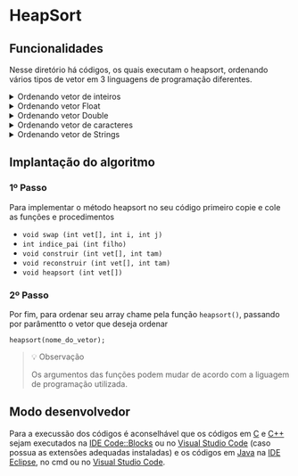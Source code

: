 # HeapSort
<!-- 
## Funcionamento
Para a explicação do funcionamento desse metodo de ordenando, se foi separado um video do youtube

[![Captura de tela 2022-10-24 000519.png](Captura%20de%20tela%202022-10-24%20000519.png)](https://youtu.be/z_MZIyu6UZ4) -->

## Funcionalidades
Nesse diretório há códigos, os quais executam o heapsort, ordenando vários tipos de vetor em 3 linguagens de programação diferentes.

<details>
<summary>Ordenando vetor de inteiros</summary>

### *Ordem crescente*
- [C](./c/heapsortIntCrescente.c)
- [C++](./cpp/heapsortIntCrescente.cpp)
- [Java](./java/heapsortIntCrescente.java)

### *Ordem decrescente*
- C (em breve)
- C++ (em breve)
- Java (em breve)
</details>

<details>
<summary>Ordenando vetor Float</summary>

### *Ordem crescente*
- [C](./c/heapsortFloatCrescente.c)
- [C++](./cpp/heapsortFloatCrescente.cpp)
- Java (em breve)

### *Ordem decrescente*
- C (em breve)
- C++ (em breve)
- Java (em breve)
</details>

<details>
<summary>Ordenando vetor Double</summary>

### *Ordem crescente*
- [C](./c/heapsortDoubleCrescente.c)
- [C++](./cpp/heapsortDoubleCrescente.cpp)
- Java (em breve)

### *Ordem decrescente*
- C (em breve)
- C++ (em breve)
- Java (em breve)
</details>

<details>
<summary>Ordenando vetor de caracteres</summary>

### *Ordem crescente*
- [C](./c/heapsortCharCrescente.c)
- [C++](./cpp/heapsortCharCrescente.cpp)
- Java (em breve)

### *Ordem decrescente*
- C (em breve)
- C++ (em breve)
- Java (em breve)
</details>

<details>
<summary>Ordenando vetor de Strings</summary>

### *Ordem crescente*
- C++ (em breve)
- [Java](./java/heapsortStringCrescente.java)

### *Ordem decrescente*
- C++ (em breve)
- Java (em breve)
</details>

## Implantação do algoritmo

### 1º Passo

Para implementar o método heapsort no seu código primeiro copie e cole as funções e procedimentos

- `void swap (int vet[], int i, int j)`
- `int indice_pai (int filho)`
- `void construir (int vet[], int tam)`
- `void reconstruir (int vet[], int tam)`
- `void heapsort (int vet[])`

### 2º Passo

Por fim, para ordenar seu array chame pela função `heapsort()`, passando por parâmentto o vetor que deseja ordenar

``` 
heapsort(nome_do_vetor); 
```

> 💡 Observação
>
> Os argumentos das funções podem mudar de acordo com a liguagem de programação utilizada.


## Modo desenvolvedor

Para a execussão dos códigos é aconselhável que os códigos em [C](./c) e [C++](./cpp) sejam executados na [IDE Code::Blocks](https://www.codeblocks.org/) ou no [Visual Studio Code](https://code.visualstudio.com/) (caso possua as extensões adequadas instaladas) e os códigos em [Java](./java) na [IDE Eclipse](https://www.eclipse.org/), no cmd ou no [Visual Studio Code](https://code.visualstudio.com/).

